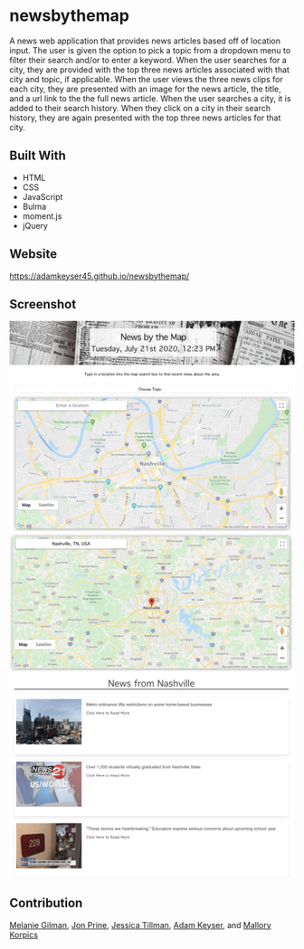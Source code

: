 # newsbythemap
A news web application that provides news articles based off of location input. The user is given the option to pick a topic from a dropdown menu to filter their search and/or to enter a keyword. When the user searches for a city, they are provided with the top three news articles associated with that city and topic, if applicable. When the user views the three news clips for each city, they are presented with an image for the news article, the title, and a url link to the the full news article. When the user searches a city, it is added to their search history. When they click on a city in their search history, they are again presented with the top three news articles for that city.

## Built With
* HTML
* CSS
* JavaScript
* Bulma
* moment.js
* jQuery

## Website
https://adamkeyser45.github.io/newsbythemap/

## Screenshot
![Screenshot of main page](assets/images/page1.jpg)
![Screenshot of main page](assets/images/page2.jpg)
![Screenshot of main page](assets/images/page3.jpg)

## Contribution
[Melanie Gilman](https://github.com/melaniegilman), [Jon Prine](https://github.com/jonprine), [Jessica Tillman](https://github.com/jtillson1),  [Adam Keyser](https://github.com/adamkeyser45), and [Mallory Korpics](https://github.com/mallynnk)

